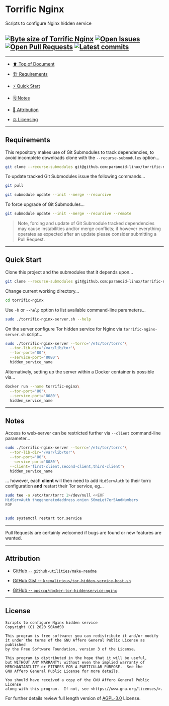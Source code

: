 # Torrific Nginx
[heading__top]:
  #torrific-nginx
  "&#x2B06; Scripts to configure Nginx hidden service"


Scripts to configure Nginx hidden service

## [![Byte size of Torrific Nginx][badge__master__torrific_nginx__source_code]][torrific_nginx__master__source_code] [![Open Issues][badge__issues__torrific_nginx]][issues__torrific_nginx] [![Open Pull Requests][badge__pull_requests__torrific_nginx]][pull_requests__torrific_nginx] [![Latest commits][badge__commits__torrific_nginx__master]][commits__torrific_nginx__master]

------


- [:arrow_up: Top of Document][heading__top]

- [:building_construction: Requirements][heading__requirements]

- [:zap: Quick Start][heading__quick_start]

- [&#x1F5D2; Notes][heading__notes]

- [:card_index: Attribution][heading__attribution]

- [:balance_scale: Licensing][heading__license]


------

## Requirements
[heading__requirements]:
  #requirements
  "&#x1F3D7; Prerequisites and/or dependencies that this project needs to function properly"

This repository makes use of Git Submodules to track dependencies, to avoid incomplete downloads clone with the `--recurse-submodules` option...


```Bash
git clone --recurse-submodules git@github.com:paranoid-linux/torrific-nginx.git
```


To update tracked Git Submodules issue the following commands...


```Bash
git pull

git submodule update --init --merge --recursive
```


To force upgrade of Git Submodules...


```Bash
git submodule update --init --merge --recursive --remote
```


> Note, forcing and update of Git Submodule tracked dependencies may cause instabilities and/or merge conflicts; if however everything operates as expected after an update please consider submitting a Pull Request.


___


## Quick Start
[heading__quick_start]:
  #quick-start
  "&#9889; Perhaps as easy as one, 2.0,..."


Clone this project and the submodules that it depends upon...


```Bash
git clone --recurse-submodules git@github.com:paranoid-linux/torrific-nginx.git
```


Change current working directory...


```Bash
cd torrific-nginx
```


Use `-h` or `--help` option to list available command-line parameters...


```Bash
sudo ./torrific-nginx-server.sh --help
```


On the server configure Tor hidden service for Nginx via `torrific-nginx-server.sh` script...


```Bash
sudo ./torrific-nginx-server --torrc='/etc/tor/torrc'\
  --tor-lib-dir='/var/lib/tor'\
  --tor-port='80'\
  --service-port='8080'\
  hidden_service_name
```


Alternatively, setting up the server within a Docker container is possible via...


```Bash
docker run --name torrific-nginx\
  --tor-port='80'\
  --service-port='8080'\
  hidden_service_name
```


___


## Notes
[heading__notes]:
  #notes
  "&#x1F5D2; Additional things to keep in mind when developing"



Access to web-server can be restricted further via `--client` command-line parameter...


```Bash
sudo ./torrific-nginx-server --torrc='/etc/tor/torrc'\
  --tor-lib-dir='/var/lib/tor'\
  --tor-port='80'\
  --service-port='8080'\
  --client='first-client,second-client,third-client'\
  hidden_service_name
```


... however, each **client** will then need to add `HidServAuth` to their torrc configuration **and** restart their Tor service, eg...


```Bash
sudo tee -a /etc/tor/torrc 1>/dev/null <<EOF
HidServAuth thegeneratedaddress.onion S0meLet7er5AndNumbers
EOF


sudo systemctl restart tor.service
```


------


Pull Requests are certainly welcomed if bugs are found or new features are wanted.


___


## Attribution
[heading__attribution]:
  #attribution
  "&#x1F4C7; Resources that where helpful in building this project so far."


- [GitHub -- `github-utilities/make-readme`](https://github.com/github-utilities/make-readme)

- [GitHub Gist -- `kremalicious/tor-hidden-service-host.sh`](https://gist.github.com/kremalicious/bd030dd79964f8f700f8272f03ec6af9)

- [GitHub -- `opsxcq/docker-tor-hiddenservice-nginx`](https://github.com/opsxcq/docker-tor-hiddenservice-nginx/blob/master/nginx.conf)


___


## License
[heading__license]:
  #license
  "&#x2696; Legal side of Open Source"


```
Scripts to configure Nginx hidden service
Copyright (C) 2020 S0AndS0

This program is free software: you can redistribute it and/or modify
it under the terms of the GNU Affero General Public License as published
by the Free Software Foundation, version 3 of the License.

This program is distributed in the hope that it will be useful,
but WITHOUT ANY WARRANTY; without even the implied warranty of
MERCHANTABILITY or FITNESS FOR A PARTICULAR PURPOSE.  See the
GNU Affero General Public License for more details.

You should have received a copy of the GNU Affero General Public License
along with this program.  If not, see <https://www.gnu.org/licenses/>.

```


For further details review full length version of [AGPL-3.0][branch__current__license] License.



[branch__current__license]:
  /LICENSE
  "&#x2696; Full length version of AGPL-3.0 License"


[badge__commits__torrific_nginx__master]:
  https://img.shields.io/github/last-commit/paranoid-linux/torrific-nginx/master.svg

[commits__torrific_nginx__master]:
  https://github.com/paranoid-linux/torrific-nginx/commits/master
  "&#x1F4DD; History of changes on this branch"


[torrific_nginx__community]:
  https://github.com/paranoid-linux/torrific-nginx/community
  "&#x1F331; Dedicated to functioning code"


[issues__torrific_nginx]:
  https://github.com/paranoid-linux/torrific-nginx/issues
  "&#x2622; Search for and _bump_ existing issues or open new issues for project maintainer to address."

[pull_requests__torrific_nginx]:
  https://github.com/paranoid-linux/torrific-nginx/pulls
  "&#x1F3D7; Pull Request friendly, though please check the Community guidelines"

[torrific_nginx__master__source_code]:
  https://github.com/paranoid-linux/torrific-nginx/
  "&#x2328; Project source!"

[badge__issues__torrific_nginx]:
  https://img.shields.io/github/issues/paranoid-linux/torrific-nginx.svg

[badge__pull_requests__torrific_nginx]:
  https://img.shields.io/github/issues-pr/paranoid-linux/torrific-nginx.svg

[badge__master__torrific_nginx__source_code]:
  https://img.shields.io/github/repo-size/paranoid-linux/torrific-nginx
